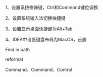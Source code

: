 1、设置系统修饰键，Ctrl和Commond键位调换

2、设置系统输入法切换快捷键

3、设置显示桌面快捷键为Alt+Tab

4、IDEA中设置键盘布局为MacOS，设置

Find in path

reformat





Command、Command、Control
